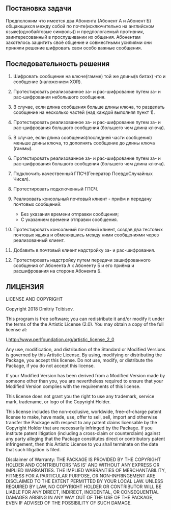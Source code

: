 Постановка задачи
-----------------
Предположим что имеется два Абонента (Абонент А и Абонент Б) общающихся между собой по почте(исключительно на английском языке(однобайтовые символы)) и предпологаемый противник, заинтересованный в прослушивании их общения.
Абонентам захотелось защитить своё общение и совместными усилиями они приняли решение шифровать свои особо важные сообщения.


Последовательность решения
--------------------------
1. Шифровать сообщение на ключе(гамме) той же длины(в битах) что и сообщение (наложением XOR).
2. Протестировать реализованное за- и рас-шифрование путем за- и рас-шифрования небольшого сообщения.

3. В случае, если длина сообщения больше длины ключа, то разделать сообщение на несколько частей (над каждой выполняя пункт 1).
4. Протестировать реализованное за- и рас-шифрование путем за- и рас-шифрования большого сообщения (большего чем длина ключа).

5. В случае, если длина сообщения(последней части сообщения) меньше длины ключа, то дополнять cообщение до длины ключа (гаммы).
6. Протестировать реализованное за- и рас-шифрование путем за- и рас-шифрования большого сообщения (большего чем длина ключа).

7. Подключить качественный ГПСЧ(Генератор ПсевдоСлучайных Чисел).
8. Протестировать подключенный ГПСЧ.

9. Реализовать консольный почтовый клиент - приём и передачу почтовых сообщений:
	* Без указания времени отправки сообщения;
	* С указанием времени отправки сообщения.
10. Протестировать консольный почтовый клиент, создав два тестовых почтовых ящика и обменявшись между ними сообщениями через реализованный клиент.

11. Добавить в почтовый клиент надстройку за- и рас-шифрования.
12. Протестировать надстройку путем передачи зашифрованного сообщения от Абонента А к Абоненту Б и его приёма и расшифрования на стороне Абонента Б.


ЛИЦЕНЗИЯ
--------
LICENSE AND COPYRIGHT

Copyright 2018 Dmitriy Tcibisov.

This program is free software; you can redistribute it and/or modify it
under the terms of the the Artistic License (2.0). You may obtain a
copy of the full license at:

L<http://www.perlfoundation.org/artistic_license_2_0>

Any use, modification, and distribution of the Standard or Modified
Versions is governed by this Artistic License. By using, modifying or
distributing the Package, you accept this license. Do not use, modify,
or distribute the Package, if you do not accept this license.

If your Modified Version has been derived from a Modified Version made
by someone other than you, you are nevertheless required to ensure that
your Modified Version complies with the requirements of this license.

This license does not grant you the right to use any trademark, service
mark, tradename, or logo of the Copyright Holder.

This license includes the non-exclusive, worldwide, free-of-charge
patent license to make, have made, use, offer to sell, sell, import and
otherwise transfer the Package with respect to any patent claims
licensable by the Copyright Holder that are necessarily infringed by the
Package. If you institute patent litigation (including a cross-claim or
counterclaim) against any party alleging that the Package constitutes
direct or contributory patent infringement, then this Artistic License
to you shall terminate on the date that such litigation is filed.

Disclaimer of Warranty: THE PACKAGE IS PROVIDED BY THE COPYRIGHT HOLDER
AND CONTRIBUTORS "AS IS' AND WITHOUT ANY EXPRESS OR IMPLIED WARRANTIES.
THE IMPLIED WARRANTIES OF MERCHANTABILITY, FITNESS FOR A PARTICULAR
PURPOSE, OR NON-INFRINGEMENT ARE DISCLAIMED TO THE EXTENT PERMITTED BY
YOUR LOCAL LAW. UNLESS REQUIRED BY LAW, NO COPYRIGHT HOLDER OR
CONTRIBUTOR WILL BE LIABLE FOR ANY DIRECT, INDIRECT, INCIDENTAL, OR
CONSEQUENTIAL DAMAGES ARISING IN ANY WAY OUT OF THE USE OF THE PACKAGE,
EVEN IF ADVISED OF THE POSSIBILITY OF SUCH DAMAGE.
